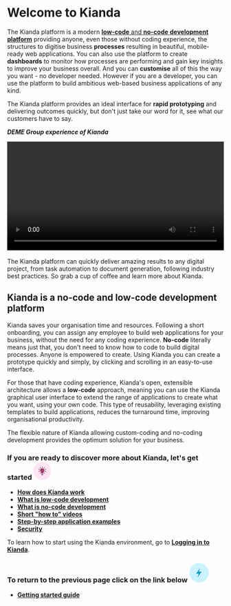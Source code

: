 # Welcome to Kianda

The Kianda platform is a modern [**low-code** and **no-code** **development platform**](#kianda-is-a-no-code-and-low-code-development-platform) providing anyone, even those without coding experience, the structures to digitise business **processes** resulting in beautiful, mobile-ready web applications. You can also use the platform to create **dashboards** to monitor how processes are performing and gain key insights to improve your business overall. And you can **customise** all of this the way you want - no developer needed. However if you are a developer, you can use the platform to build ambitious web-based business applications of any kind. 

The Kianda platform provides an ideal interface for **rapid prototyping** and delivering outcomes quickly, but don't just take our word for it, see what our customers have to say.

***DEME Group experience of Kianda***

<video width="100%" style="width:100%" controls>
    <source src="../videos/Kianda Apprise Case study Final Short Version.mp4">
    Your browser does not support the video tag.
    </source>
</video>

The Kianda platform can quickly deliver amazing results to any digital project, from task automation to document generation, following industry best practices. So grab a cup of coffee and learn more about Kianda.

## Kianda is a no-code and low-code development platform

Kianda saves your organisation time and resources. Following a short onboarding, you can assign any employee to build web applications for your business, without the need for any coding experience. **No-code** literally means just that, you don't need to know how to code to build digital processes. Anyone is empowered to create. Using Kianda you can create a prototype quickly and simply, by clicking and scrolling in an easy-to-use interface. 

For those that have coding experience, Kianda's open, extensible architecture allows a **low-code** approach, meaning you can use the Kianda graphical user interface to extend the range of applications to create what you want, using your own code. This type of reusability, leveraging existing templates to build applications, reduces the turnaround time, improving organisational productivity.

The flexible nature of Kianda allowing custom-coding and no-coding development provides the optimum solution for your business.




### **If you are ready to discover more about Kianda, let's get started**  ![Idea icon](images/18.png) 

- **[How does Kianda work](/platform/)**
- **[What is low-code development](/lowcode/)**
- **[What is no-code development](/nocode/)**
- **[Short "how to" videos](/how-to/)**
- **[Step-by-step application examples](/examples/)**
- **[Security](/security/)**

To learn how to start using the Kianda environment, go to **[Logging in to Kianda](getting-started/logging_in.md)**.



### **To return to the previous page click on the link below** ![Lightning icon](images/10.png)

- **[Getting started guide](getting-started/table_of_contents.md)**

  





